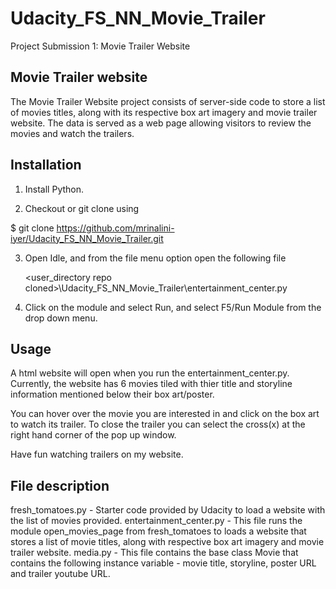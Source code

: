 # Udacity_FS_NN_Movie_Trailer
Project Submission 1: Movie Trailer Website

## Movie Trailer website

The Movie Trailer Website project consists of server-side code to store a list of movies titles, along with its respective box art imagery and movie trailer website. 
The data is served as a web page allowing visitors to review the movies and watch the trailers.


## Installation

1. Install Python.

2. Checkout or git clone using

$ git clone https://github.com/mrinalini-iyer/Udacity_FS_NN_Movie_Trailer.git

3. Open Idle, and from the file menu option open the following file

   <user_directory repo cloned>\Udacity_FS_NN_Movie_Trailer\entertainment_center.py
   
4. Click on the module and select Run, and select F5/Run Module from the drop down menu.


## Usage

A html website will open when you run the entertainment_center.py.
Currently, the website has 6 movies tiled with thier title and storyline information mentioned below their box art/poster.

You can hover over the movie you are interested in and click on the box art to watch its trailer.
To close the trailer you can select the cross(x) at the right hand corner of the pop up window.

Have fun watching trailers on my website.

## File description

fresh_tomatoes.py - Starter code provided by Udacity to load a website with the list of movies provided.
entertainment_center.py - This file runs the module open_movies_page from fresh_tomatoes to loads a website that stores a list of movie titles, along with respective box art imagery and movie trailer website.
media.py - This file contains the base class Movie that contains the following instance variable - movie title, storyline, poster URL and trailer youtube URL.
